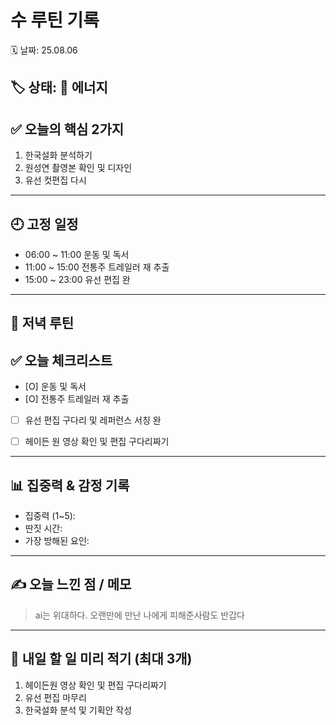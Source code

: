 # 수 루틴 기록

🗓 날짜: 25.08.06

🏷 상태:  💪 에너지 
---

## ✅ 오늘의 핵심 2가지
1. 한국설화 분석하기
2. 원성연 촬영본 확인 및 디자인
3. 유선 컷편집 다시


---

## 🕘 고정 일정
- 06:00 ~ 11:00 운동 및 독서
- 11:00 ~ 15:00 전통주 트레일러 재 추출
- 15:00 ~ 23:00 유선 편집 완
---

## 🌙 저녁 루틴


## ✅ 오늘 체크리스트

- [O] 운동 및 독서
- [O] 전통주 트레일러 재 추출
- [ ] 유선 편집 구다리 및 레퍼런스 서칭 완
- [ ] 헤이든 원 영상 확인 및 편집 구다리짜기


---

## 📊 집중력 & 감정 기록

- 집중력 (1~5): 
- 딴짓 시간: 
- 가장 방해된 요인: 

---

## ✍️ 오늘 느낀 점 / 메모

> ai는 위대하다. 오랜만에 만난 나에게 피해준사람도 반갑다

---

## 📌 내일 할 일 미리 적기 (최대 3개)
1. 헤이든원 영상 확인 및 편집 구다리짜기
2. 유선 편집 마무리
3. 한국설화 분석 및 기획안 작성 
